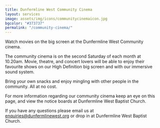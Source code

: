 ```yaml
---
title: Dunfermline West Community Cinema
layout: services
image: assets/img/icons/communitycinemaicon.jpg
bgcolor: "#373737"
permalink: "/community-cinema/"
---
```


<div class="col-lg-12 text-normal">
Watch movies on the big screen at the Dunfermline West Community cinema.

The community cinema is on the second Saturday of each month at 10.20am. Movie, theatre, and concert lovers will be able to enjoy their favourite shows on our High Definition big screen and with our immersive sound system.

Bring your own snacks and enjoy mingling with other people in the community. All at no cost.

For more information regarding our community cinema keep an eye on this page, and view the notice boards at Dunfermline West Baptist Church.

If you have any questions please email us at <a href='mailto:enquiries@dunfermlinewest.org?subject=kidzclub'>enquiries@dunfermlinewest.org</a> or drop in at Dunfermline West Baptist Church.
</div>